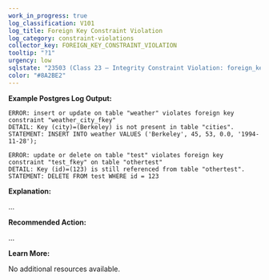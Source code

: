 ```yaml
---
work_in_progress: true
log_classification: V101
log_title: Foreign Key Constraint Violation
log_category: constraint-violations
collector_key: FOREIGN_KEY_CONSTRAINT_VIOLATION
tooltip: "?1"
urgency: low
sqlstate: "23503 (Class 23 — Integrity Constraint Violation: foreign_key_violation)"
color: "#8A2BE2"
---
```


**Example Postgres Log Output:**

```
ERROR: insert or update on table "weather" violates foreign key constraint "weather_city_fkey"
DETAIL: Key (city)=(Berkeley) is not present in table "cities".
STATEMENT: INSERT INTO weather VALUES ('Berkeley', 45, 53, 0.0, '1994-11-28');
```

```
ERROR: update or delete on table "test" violates foreign key constraint "test_fkey" on table "othertest"
DETAIL: Key (id)=(123) is still referenced from table "othertest".
STATEMENT: DELETE FROM test WHERE id = 123
```

**Explanation:**

...

**Recommended Action:**

...

**Learn More:**

No additional resources available.
